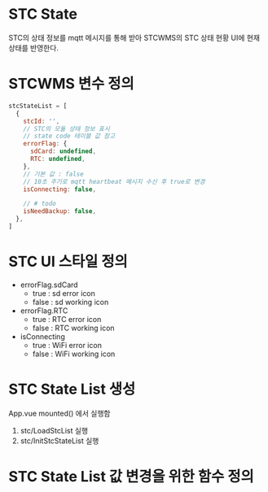 # STC State
STC의 상태 정보를 mqtt 메시지를 통해 받아 STCWMS의 STC 상태 현황 UI에 현재 상태를 반영한다.

# STCWMS 변수 정의
```js
stcStateList = [
  {
    stcId: '',
    // STC의 모듈 상태 정보 표시
    // state code 테이블 값 참고
    errorFlag: {
      sdCard: undefined,
      RTC: undefined,
    },
    // 기본 값 : false
    // 10초 주기로 mqtt heartbeat 메시지 수신 후 true로 변경
    isConnecting: false,

    // # todo
    isNeedBackup: false,
  },
]
```

# STC UI 스타일 정의
- errorFlag.sdCard
  - true : sd error icon 
  - false : sd working icon
- errorFlag.RTC
  - true : RTC error icon 
  - false : RTC working icon
- isConnecting
  - true : WiFi error icon 
  - false : WiFi working icon

# STC State List 생성
App.vue mounted() 에서 실행함
1. stc/LoadStcList 실행
2. stc/InitStcStateList 실행

# STC State List 값 변경을 위한 함수 정의
